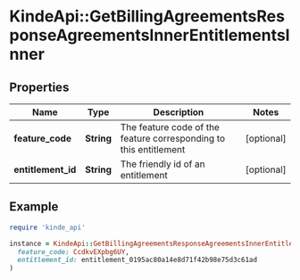 # KindeApi::GetBillingAgreementsResponseAgreementsInnerEntitlementsInner

## Properties

| Name | Type | Description | Notes |
| ---- | ---- | ----------- | ----- |
| **feature_code** | **String** | The feature code of the feature corresponding to this entitlement | [optional] |
| **entitlement_id** | **String** | The friendly id of an entitlement | [optional] |

## Example

```ruby
require 'kinde_api'

instance = KindeApi::GetBillingAgreementsResponseAgreementsInnerEntitlementsInner.new(
  feature_code: CcdkvEXpbg6UY,
  entitlement_id: entitlement_0195ac80a14e8d71f42b98e75d3c61ad
)
```

